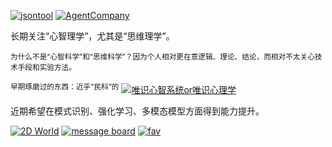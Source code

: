 
<!-- 3AD3C6 -->

<!-- https://shields.io/badges/static-badge -->

[![jsontool](https://img.shields.io/badge/🪄%20%20%20%20jsontool-fff)](https://tridict.github.io/jsontool/) 
[![AgentCompany](https://img.shields.io/badge/🤖%20%20%20%20AgentCompany-fff)](https://gitforziio.github.io/agent-company/) 

长期关注“心智理学”，尤其是“思维理学”。

<sup>为什么不是“心智科学”和“思维科学”？因为个人相对更在意逻辑、理论、结论，而相对不太关心技术手段和实验方法。</sup>

<sup>早期琢磨过的东西：近乎“民科”的</sup> [![唯识心智系统or唯识心理学](https://img.shields.io/badge/😅%20%20%20%20唯识心智系统%20or%20唯识心理学-AF6868)](https://github.com/ziionote/consciousness-only-psychology) <!-- 9A0100 -->

近期希望在模式识别、强化学习、多模态模型方面得到能力提升。

[![2D World](https://img.shields.io/badge/👾%20%20%20%202D%20World-A68DCC)](https://gitforziio.github.io/TwoDWorld/) 
[![message board](https://img.shields.io/badge/🗯%20%20%20%20MSG%20Board-41C464)](https://github.com/gitforziio/Personal-Message-Board/issues/new) 
[![fav](https://img.shields.io/badge/__-grey)](https://github.com/gitforziio/fav) 


<!-- &theme=nord -->

<!-- ![Roomcar's github stats](https://github-readme-stats-seven-gilt.vercel.app/api?username=gitforziio&show_icons=true&include_all_commits=true&count_private=false&hide_rank=true&custom_title=Roomcar) -->
<!-- 
![Top Langs](https://github-readme-stats.vercel.app/api/top-langs/?username=gitforziio&layout=compact)

[![Trea-V-sure](https://github-readme-stats.vercel.app/api/pin/?username=gitforziio&repo=Trea-V-sure)](https://github.com/gitforziio/Trea-V-sure)
[![MyNote](https://github-readme-stats.vercel.app/api/pin/?username=gitforziio&repo=MyNote)](https://github.com/gitforziio/MyNote)
[![SegJS](https://github-readme-stats.vercel.app/api/pin/?username=gitforziio&repo=SegJS)](https://github.com/gitforziio/SegJS)
[![a-Story-about-License](https://github-readme-stats.vercel.app/api/pin/?username=gitforziio&repo=a-Story-about-License)](https://github.com/gitforziio/a-Story-about-License)
[![syntax-tree-parser](https://github-readme-stats.vercel.app/api/pin/?username=gitforziio&repo=syntax-tree-parser)](https://github.com/gitforziio/syntax-tree-parser)
[![Korean-Pinyin](https://github-readme-stats.vercel.app/api/pin/?username=gitforziio&repo=Korean-Pinyin)](https://github.com/gitforziio/Korean-Pinyin)
-->

<!--
**gitforziio/gitforziio** is a ✨ _special_ ✨ repository because its `README.md` (this file) appears on your GitHub profile.

Here are some ideas to get you started:

- 🔭 I’m currently working on ...
- 🌱 I’m currently learning ...
- 👯 I’m looking to collaborate on ...
- 🤔 I’m looking for help with ...
- 💬 Ask me about ...
- 📫 How to reach me: ...
- 😄 Pronouns: ...
- ⚡ Fun fact: ...
-->
